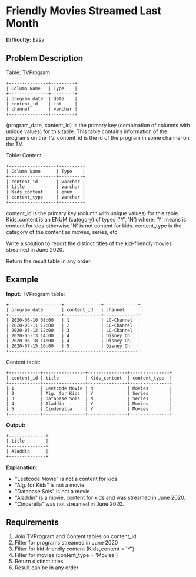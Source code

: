 # Friendly Movies Streamed Last Month

**Difficulty:** Easy

## Problem Description

Table: TVProgram

```
+---------------+---------+
| Column Name   | Type    |
+---------------+---------+
| program_date  | date    |
| content_id    | int     |
| channel       | varchar |
+---------------+---------+
```

(program_date, content_id) is the primary key (combination of columns with unique values) for this table.
This table contains information of the programs on the TV.
content_id is the id of the program in some channel on the TV.

Table: Content

```
+------------------+---------+
| Column Name      | Type    |
+------------------+---------+
| content_id       | varchar |
| title            | varchar |
| Kids_content     | enum    |
| content_type     | varchar |
+------------------+---------+
```

content_id is the primary key (column with unique values) for this table.
Kids_content is an ENUM (category) of types ('Y', 'N') where: 
'Y' means is content for kids otherwise 'N' is not content for kids.
content_type is the category of the content as movies, series, etc.

Write a solution to report the distinct titles of the kid-friendly movies streamed in June 2020.

Return the result table in any order.

## Example

**Input:**
TVProgram table:
```
+--------------------+--------------+-------------+
| program_date       | content_id   | channel     |
+--------------------+--------------+-------------+
| 2020-06-10 08:00   | 1            | LC-Channel  |
| 2020-05-11 12:00   | 2            | LC-Channel  |
| 2020-05-12 12:00   | 3            | LC-Channel  |
| 2020-05-13 14:00   | 4            | Disney Ch   |
| 2020-06-18 14:00   | 4            | Disney Ch   |
| 2020-07-15 16:00   | 5            | Disney Ch   |
+--------------------+--------------+-------------+
```

Content table:
```
+------------+----------------+---------------+---------------+
| content_id | title          | Kids_content  | content_type  |
+------------+----------------+---------------+---------------+
| 1          | Leetcode Movie | N             | Movies        |
| 2          | Alg. for Kids  | Y             | Series        |
| 3          | Database Sols  | N             | Series        |
| 4          | Aladdin        | Y             | Movies        |
| 5          | Cinderella     | Y             | Movies        |
+------------+----------------+---------------+---------------+
```

**Output:**
```
+--------------+
| title        |
+--------------+
| Aladdin      |
+--------------+
```

**Explanation:**
- "Leetcode Movie" is not a content for kids.
- "Alg. for Kids" is not a movie.
- "Database Sols" is not a movie
- "Aladdin" is a movie, content for kids and was streamed in June 2020.
- "Cinderella" was not streamed in June 2020.

## Requirements

1. Join TVProgram and Content tables on content_id
2. Filter for programs streamed in June 2020
3. Filter for kid-friendly content (Kids_content = 'Y')
4. Filter for movies (content_type = 'Movies')
5. Return distinct titles
6. Result can be in any order
